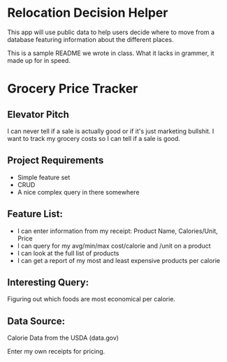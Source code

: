 Relocation Decision Helper
========================

This app will use public data to help users decide where to move from a database featuring information about the different places.

This is a sample README we wrote in class. What it lacks in grammer, it made up for in speed.

# Grocery Price Tracker

## Elevator Pitch

I can never tell if a sale is actually good or if it's just marketing bullshit.  I want to track my grocery costs so I can tell if a sale is good.

## Project Requirements

  * Simple feature set
  * CRUD
  * A nice complex query in there somewhere

## Feature List:

   * I can enter information from my receipt: Product Name, Calories/Unit, Price
   * I can query for my avg/min/max cost/calorie and /unit on a product
   * I can look at the full list of products
   * I can get a report of my most and least expensive products per calorie

## Interesting Query:

Figuring out which foods are most economical per calorie.

## Data Source:

Calorie Data from the USDA (data.gov)

Enter my own receipts for pricing.